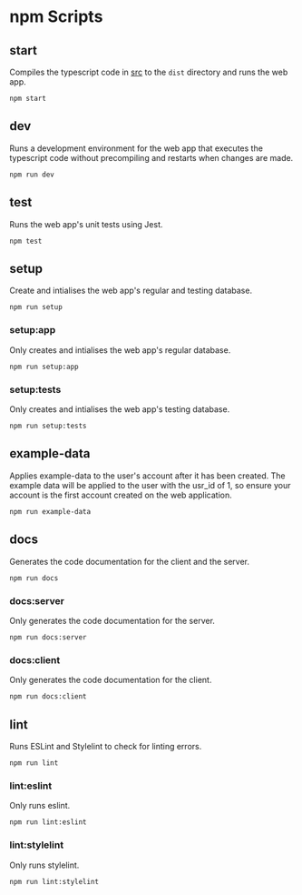 # npm Scripts

## start
Compiles the typescript code in [src](../src) to the `dist` directory and runs
the web app.
```
npm start
```

## dev
Runs a development environment for the web app that executes the typescript code
without precompiling and restarts when changes are made.
```
npm run dev
```

## test
Runs the web app's unit tests using Jest.
```
npm test
```

## setup
Create and intialises the web app's regular and testing database.
```
npm run setup
```

### setup:app
Only creates and intialises the web app's regular database.
```
npm run setup:app
```

### setup:tests
Only creates and intialises the web app's testing database.
```
npm run setup:tests
```

## example-data
Applies example-data to the user's account after it has been created. The
example data will be applied to the user with the usr_id of 1, so ensure
your account is the first account created on the web application. 
```
npm run example-data
```

## docs
Generates the code documentation for the client and the server.
```
npm run docs
```

### docs:server
Only generates the code documentation for the server.
```
npm run docs:server
```

### docs:client
Only generates the code documentation for the client.
```
npm run docs:client
```

## lint
Runs ESLint and Stylelint to check for linting errors.
```
npm run lint
```

### lint:eslint
Only runs eslint.
```
npm run lint:eslint
```

### lint:stylelint
Only runs stylelint.
```
npm run lint:stylelint
```
